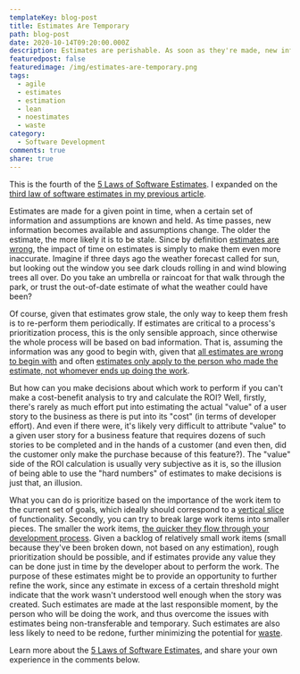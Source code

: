 ```yaml
---
templateKey: blog-post
title: Estimates Are Temporary
path: blog-post
date: 2020-10-14T09:20:00.000Z
description: Estimates are perishable. As soon as they're made, new information makes them obsolete. Unless updated frequently, whatever value estimates provide quickly diminishes.
featuredpost: false
featuredimage: /img/estimates-are-temporary.png
tags:
  - agile
  - estimates
  - estimation
  - lean
  - noestimates
  - waste
category:
  - Software Development
comments: true
share: true
---
```


This is the fourth of the [5 Laws of Software Estimates](/the-5-laws-of-software-estimates/). I expanded on the [third law of software estimates in my previous article](https://ardalis.com/estimates-are-wrong/).

Estimates are made for a given point in time, when a certain set of information and assumptions are known and held. As time passes, new information becomes available and assumptions change. The older the estimate, the more likely it is to be stale. Since by definition [estimates are wrong](/estimates-are-wrong/), the impact of time on estimates is simply to make them even more inaccurate. Imagine if three days ago the weather forecast called for sun, but looking out the window you see dark clouds rolling in and wind blowing trees all over. Do you take an umbrella or raincoat for that walk through the park, or trust the out-of-date estimate of what the weather could have been?

Of course, given that estimates grow stale, the only way to keep them fresh is to re-perform them periodically. If estimates are critical to a process's prioritization process, this is the only sensible approach, since otherwise the whole process will be based on bad information. That is, assuming the information was any good to begin with, given that [all estimates are wrong to begin with](/estimates-are-wrong/) and often [estimates only apply to the person who made the estimate, not whomever ends up doing the work](/estimates-are-non-transferable/).

But how can you make decisions about which work to perform if you can't make a cost-benefit analysis to try and calculate the ROI? Well, firstly, there's rarely as much effort put into estimating the actual "value" of a user story to the business as there is put into its "cost" (in terms of developer effort). And even if there were, it's likely very difficult to attribute "value" to a given user story for a business feature that requires dozens of such stories to be completed and in the hands of a customer (and even then, did the customer only make the purchase because of this feature?). The "value" side of the ROI calculation is usually very subjective as it is, so the illusion of being able to use the "hard numbers" of estimates to make decisions is just that, an illusion.

What you can do is prioritize based on the importance of the work item to the current set of goals, which ideally should correspond to a [vertical slice](https://deviq.com/vertical-slices/) of functionality. Secondly, you can try to break large work items into smaller pieces. The smaller the work items, [the quicker they flow through your development process](https://www.pluralsight.com/courses/kanban-fundamentals). Given a backlog of relatively small work items (small because they've been broken down, not based on any estimation), rough prioritization should be possible, and if estimates provide any value they can be done just in time by the developer about to perform the work. The purpose of these estimates might be to provide an opportunity to further refine the work, since any estimate in excess of a certain threshold might indicate that the work wasn't understood well enough when the story was created. Such estimates are made at the last responsible moment, by the person who will be doing the work, and thus overcome the issues with estimates being non-transferable and temporary. Such estimates are also less likely to need to be redone, further minimizing the potential for [waste](/estimates-are-waste/).

Learn more about the [5 Laws of Software Estimates](/the-5-laws-of-software-estimates/), and share your own experience in the comments below.
